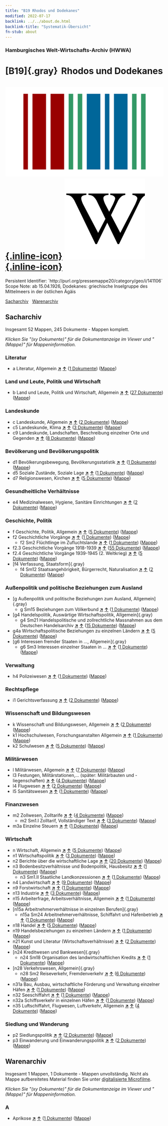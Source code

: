 ```yaml
---
title: "B19 Rhodos und Dodekanes"
modified: 2022-07-17
backlink: ../../about.de.html
backlink-title: "Systematik-Übersicht"
fn-stub: about
---
```


### Hamburgisches Welt-Wirtschafts-Archiv (HWWA)

# [B19]{.gray}&#8201; Rhodos und Dodekanes &#160; [![Wikidata](/images/Wikidata-logo.svg "Wikidata"){.inline-icon}](http://www.wikidata.org/entity/Q131555) [![Wikipedia](/images/Wikipedia-W.svg "Wikipedia"){.inline-icon}](https://de.wikipedia.org/wiki/Dodekanes)

<div class="hint">Persistent Identifier: `http://purl.org/pressemappe20/category/geo/i/141106`</div>

<div class="hint">
Scope Note: ab 15.04.1926, Dodekanes: griechische Inselgruppe des Mittelmeers in der östlichen Ägäis
</div>


[Sacharchiv](#sacharchiv) &#160; [Warenarchiv](#warenarchiv)





## Sacharchiv






Insgesamt 52 Mappen, 245 Dokumente - Mappen komplett.

_Klicken Sie "(xy Dokumente)" für die Dokumentanzeige im Viewer und "(Mappe)" für Mappeninformation._




### Literatur

- a Literatur, Allgemein [**&nearr;**](../../../subject/i/142393/about.de.html "Literatur, Allgemein (in der ganzen Welt)") [**&uarr;**](../../../subject/about.de.html#a "Sachsystematik") (<a href="https://pm20.zbw.eu/iiifview/folder/sh/141106,142393" title="über: Rhodos und Dodekanes : Literatur, Allgemein" target="_blank">1 Dokumente</a>) ([Mappe](../../../../folder/sh/1411xx/141106/1423xx/142393/about.de.html))

### Land und Leute, Politik und Wirtschaft

- b Land und Leute, Politik und Wirtschaft, Allgemein [**&nearr;**](../../../subject/i/144196/about.de.html "Land und Leute, Politik und Wirtschaft, Allgemein (in der ganzen Welt)") [**&uarr;**](../../../subject/about.de.html#b "Sachsystematik") (<a href="https://pm20.zbw.eu/iiifview/folder/sh/141106,144196" title="über: Rhodos und Dodekanes : Land und Leute, Politik und Wirtschaft, Allgemein" target="_blank">27 Dokumente</a>) ([Mappe](../../../../folder/sh/1411xx/141106/1441xx/144196/about.de.html))

### Landeskunde

- c Landeskunde, Allgemein [**&nearr;**](../../../subject/i/144199/about.de.html "Landeskunde, Allgemein (in der ganzen Welt)") [**&uarr;**](../../../subject/about.de.html#c "Sachsystematik") (<a href="https://pm20.zbw.eu/iiifview/folder/sh/141106,144199" title="über: Rhodos und Dodekanes : Landeskunde, Allgemein" target="_blank">2 Dokumente</a>) ([Mappe](../../../../folder/sh/1411xx/141106/1441xx/144199/about.de.html))
- c5 Landeskunde, Klima [**&nearr;**](../../../subject/i/144209/about.de.html "Landeskunde, Klima (in der ganzen Welt)") [**&uarr;**](../../../subject/about.de.html#c5 "Sachsystematik") (<a href="https://pm20.zbw.eu/iiifview/folder/sh/141106,144209" title="über: Rhodos und Dodekanes : Landeskunde, Klima" target="_blank">3 Dokumente</a>) ([Mappe](../../../../folder/sh/1411xx/141106/1442xx/144209/about.de.html))
- c9 Landeskunde, Landschaften, Beschreibung einzelner Orte und Gegenden [**&nearr;**](../../../subject/i/144214/about.de.html "Landeskunde, Landschaften, Beschreibung einzelner Orte und Gegenden (in der ganzen Welt)") [**&uarr;**](../../../subject/about.de.html#c9 "Sachsystematik") (<a href="https://pm20.zbw.eu/iiifview/folder/sh/141106,144214" title="über: Rhodos und Dodekanes : Landeskunde, Landschaften, Beschreibung einzelner Orte und Gegenden" target="_blank">8 Dokumente</a>) ([Mappe](../../../../folder/sh/1411xx/141106/1442xx/144214/about.de.html))

### Bevölkerung und Bevölkerungspolitik

- d1 Bevölkerungsbewegung, Bevölkerungsstatistik [**&nearr;**](../../../subject/i/144222/about.de.html "Bevölkerungsbewegung, Bevölkerungsstatistik (in der ganzen Welt)") [**&uarr;**](../../../subject/about.de.html#d1 "Sachsystematik") (<a href="https://pm20.zbw.eu/iiifview/folder/sh/141106,144222" title="über: Rhodos und Dodekanes : Bevölkerungsbewegung, Bevölkerungsstatistik" target="_blank">1 Dokumente</a>) ([Mappe](../../../../folder/sh/1411xx/141106/1442xx/144222/about.de.html))
- d5 Soziale Zustände, Soziale Lage [**&nearr;**](../../../subject/i/144233/about.de.html "Soziale Zustände, Soziale Lage (in der ganzen Welt)") [**&uarr;**](../../../subject/about.de.html#d5 "Sachsystematik") (<a href="https://pm20.zbw.eu/iiifview/folder/sh/141106,144233" title="über: Rhodos und Dodekanes : Soziale Zustände, Soziale Lage" target="_blank">1 Dokumente</a>) ([Mappe](../../../../folder/sh/1411xx/141106/1442xx/144233/about.de.html))
- d7 Religionswesen, Kirchen [**&nearr;**](../../../subject/i/144241/about.de.html "Religionswesen, Kirchen (in der ganzen Welt)") [**&uarr;**](../../../subject/about.de.html#d7 "Sachsystematik") (<a href="https://pm20.zbw.eu/iiifview/folder/sh/141106,144241" title="über: Rhodos und Dodekanes : Religionswesen, Kirchen" target="_blank">5 Dokumente</a>) ([Mappe](../../../../folder/sh/1411xx/141106/1442xx/144241/about.de.html))

### Gesundheitliche Verhältnisse

- e4 Medizinalwesen, Hygiene, Sanitäre Einrichtungen [**&nearr;**](../../../subject/i/144266/about.de.html "Medizinalwesen, Hygiene, Sanitäre Einrichtungen (in der ganzen Welt)") [**&uarr;**](../../../subject/about.de.html#e4 "Sachsystematik") (<a href="https://pm20.zbw.eu/iiifview/folder/sh/141106,144266" title="über: Rhodos und Dodekanes : Medizinalwesen, Hygiene, Sanitäre Einrichtungen" target="_blank">2 Dokumente</a>) ([Mappe](../../../../folder/sh/1411xx/141106/1442xx/144266/about.de.html))

### Geschichte, Politik

- f Geschichte, Politik, Allgemein [**&nearr;**](../../../subject/i/144282/about.de.html "Geschichte, Politik, Allgemein (in der ganzen Welt)") [**&uarr;**](../../../subject/about.de.html#f "Sachsystematik") (<a href="https://pm20.zbw.eu/iiifview/folder/sh/141106,144282" title="über: Rhodos und Dodekanes : Geschichte, Politik, Allgemein" target="_blank">5 Dokumente</a>) ([Mappe](../../../../folder/sh/1411xx/141106/1442xx/144282/about.de.html))
- f2 Geschichtliche Vorgänge [**&nearr;**](../../../subject/i/144286/about.de.html "Geschichtliche Vorgänge (in der ganzen Welt)") [**&uarr;**](../../../subject/about.de.html#f2 "Sachsystematik") (<a href="https://pm20.zbw.eu/iiifview/folder/sh/141106,144286" title="über: Rhodos und Dodekanes : Geschichtliche Vorgänge" target="_blank">1 Dokumente</a>) ([Mappe](../../../../folder/sh/1411xx/141106/1442xx/144286/about.de.html))
  - f2 Sm2 Flüchtlinge im Zufluchtslande [**&nearr;**](../../../subject/i/144288/about.de.html "Flüchtlinge im Zufluchtslande (in der ganzen Welt)") [**&uarr;**](../../../subject/about.de.html#f2_Sm2 "Sachsystematik") (<a href="https://pm20.zbw.eu/iiifview/folder/sh/141106,144288" title="über: Rhodos und Dodekanes : Flüchtlinge im Zufluchtslande" target="_blank">1 Dokumente</a>) ([Mappe](../../../../folder/sh/1411xx/141106/1442xx/144288/about.de.html))
- f2.3 Geschichtliche Vorgänge 1918-1939 [**&nearr;**](../../../subject/i/181391/about.de.html "Geschichtliche Vorgänge 1918-1939 (in der ganzen Welt)") [**&uarr;**](../../../subject/about.de.html#f2.3 "Sachsystematik") (<a href="https://pm20.zbw.eu/iiifview/folder/sh/141106,181391" title="über: Rhodos und Dodekanes : Geschichtliche Vorgänge 1918-1939" target="_blank">55 Dokumente</a>) ([Mappe](../../../../folder/sh/1411xx/141106/1813xx/181391/about.de.html))
- f2.4 Geschichtliche Vorgänge 1939-1945 (2. Weltkrieg) [**&nearr;**](../../../subject/i/181361/about.de.html "Geschichtliche Vorgänge 1939-1945 (2. Weltkrieg) (in der ganzen Welt)") [**&uarr;**](../../../subject/about.de.html#f2.4 "Sachsystematik") (<a href="https://pm20.zbw.eu/iiifview/folder/sh/141106,181361" title="über: Rhodos und Dodekanes : Geschichtliche Vorgänge 1939-1945 (2. Weltkrieg)" target="_blank">5 Dokumente</a>) ([Mappe](../../../../folder/sh/1411xx/141106/1813xx/181361/about.de.html))
- [f4 Verfassung, Staatsform]{.gray}
  - f4 Sm12 Staatsangehörigkeit, Bürgerrecht, Naturalisation [**&nearr;**](../../../subject/i/144368/about.de.html "Staatsangehörigkeit, Bürgerrecht, Naturalisation (in der ganzen Welt)") [**&uarr;**](../../../subject/about.de.html#f4_Sm12 "Sachsystematik") (<a href="https://pm20.zbw.eu/iiifview/folder/sh/141106,144368" title="über: Rhodos und Dodekanes : Staatsangehörigkeit, Bürgerrecht, Naturalisation" target="_blank">2 Dokumente</a>) ([Mappe](../../../../folder/sh/1411xx/141106/1443xx/144368/about.de.html))

### Außenpolitik und politische Beziehungen zum Ausland

- [g Außenpolitik und politische Beziehungen zum Ausland, Allgemein]{.gray}
  - g Sm15 Beziehungen zum Völkerbund [**&nearr;**](../../../subject/i/144589/about.de.html "Beziehungen zum Völkerbund (in der ganzen Welt)") [**&uarr;**](../../../subject/about.de.html#g_Sm15 "Sachsystematik") (<a href="https://pm20.zbw.eu/iiifview/folder/sh/141106,144589" title="über: Rhodos und Dodekanes : Beziehungen zum Völkerbund" target="_blank">1 Dokumente</a>) ([Mappe](../../../../folder/sh/1411xx/141106/1445xx/144589/about.de.html))
- [g4 Handelspolitik, Auswärtige Wirtschaftspolitik, Allgemein]{.gray}
  - g4 Sm21 Handelspolitische und zollrechtliche Massnahmen aus dem Deutschen Handelsarchiv [**&nearr;**](../../../subject/i/144492/about.de.html "Handelspolitische und zollrechtliche Massnahmen aus dem Deutschen Handelsarchiv (in der ganzen Welt)") [**&uarr;**](../../../subject/about.de.html#g4_Sm21 "Sachsystematik") (<a href="https://pm20.zbw.eu/iiifview/folder/sh/141106,144492" title="über: Rhodos und Dodekanes : Handelspolitische und zollrechtliche Massnahmen aus dem Deutschen Handelsarchiv" target="_blank">15 Dokumente</a>) ([Mappe](../../../../folder/sh/1411xx/141106/1444xx/144492/about.de.html))
- g4a Wirtschaftspolitische Beziehungen zu einzelnen Ländern [**&nearr;**](../../../subject/i/144531/about.de.html "Wirtschaftspolitische Beziehungen zu einzelnen Ländern (in der ganzen Welt)") [**&uarr;**](../../../subject/about.de.html#g4a "Sachsystematik") (<a href="https://pm20.zbw.eu/iiifview/folder/sh/141106,144531" title="über: Rhodos und Dodekanes : Wirtschaftspolitische Beziehungen zu einzelnen Ländern" target="_blank">5 Dokumente</a>) ([Mappe](../../../../folder/sh/1411xx/141106/1445xx/144531/about.de.html))
- [g6 Interessen fremder Staaten in ..., Allgemein]{.gray}
  - g6 Sm3 Interessen einzelner Staaten in ... [**&nearr;**](../../../subject/i/144568/about.de.html "Interessen einzelner Staaten in ... (in der ganzen Welt)") [**&uarr;**](../../../subject/about.de.html#g6_Sm3 "Sachsystematik") (<a href="https://pm20.zbw.eu/iiifview/folder/sh/141106,144568" title="über: Rhodos und Dodekanes : Interessen einzelner Staaten in ..." target="_blank">1 Dokumente</a>) ([Mappe](../../../../folder/sh/1411xx/141106/1445xx/144568/about.de.html))

### Verwaltung

- h4 Polizeiwesen [**&nearr;**](../../../subject/i/144666/about.de.html "Polizeiwesen (in der ganzen Welt)") [**&uarr;**](../../../subject/about.de.html#h4 "Sachsystematik") (<a href="https://pm20.zbw.eu/iiifview/folder/sh/141106,144666" title="über: Rhodos und Dodekanes : Polizeiwesen" target="_blank">1 Dokumente</a>) ([Mappe](../../../../folder/sh/1411xx/141106/1446xx/144666/about.de.html))

### Rechtspflege

- i1 Gerichtsverfassung [**&nearr;**](../../../subject/i/144695/about.de.html "Gerichtsverfassung (in der ganzen Welt)") [**&uarr;**](../../../subject/about.de.html#i1 "Sachsystematik") (<a href="https://pm20.zbw.eu/iiifview/folder/sh/141106,144695" title="über: Rhodos und Dodekanes : Gerichtsverfassung" target="_blank">2 Dokumente</a>) ([Mappe](../../../../folder/sh/1411xx/141106/1446xx/144695/about.de.html))

### Wissenschaft und Bildungswesen

- k Wissenschaft und Bildungswesen, Allgemein [**&nearr;**](../../../subject/i/144713/about.de.html "Wissenschaft und Bildungswesen, Allgemein (in der ganzen Welt)") [**&uarr;**](../../../subject/about.de.html#k "Sachsystematik") (<a href="https://pm20.zbw.eu/iiifview/folder/sh/141106,144713" title="über: Rhodos und Dodekanes : Wissenschaft und Bildungswesen, Allgemein" target="_blank">2 Dokumente</a>) ([Mappe](../../../../folder/sh/1411xx/141106/1447xx/144713/about.de.html))
- k1 Hochschulwesen, Forschungsanstalten Allgemein [**&nearr;**](../../../subject/i/144714/about.de.html "Hochschulwesen, Forschungsanstalten Allgemein (in der ganzen Welt)") [**&uarr;**](../../../subject/about.de.html#k1 "Sachsystematik") (<a href="https://pm20.zbw.eu/iiifview/folder/sh/141106,144714" title="über: Rhodos und Dodekanes : Hochschulwesen, Forschungsanstalten Allgemein" target="_blank">1 Dokumente</a>) ([Mappe](../../../../folder/sh/1411xx/141106/1447xx/144714/about.de.html))
- k2 Schulwesen [**&nearr;**](../../../subject/i/144739/about.de.html "Schulwesen (in der ganzen Welt)") [**&uarr;**](../../../subject/about.de.html#k2 "Sachsystematik") (<a href="https://pm20.zbw.eu/iiifview/folder/sh/141106,144739" title="über: Rhodos und Dodekanes : Schulwesen" target="_blank">5 Dokumente</a>) ([Mappe](../../../../folder/sh/1411xx/141106/1447xx/144739/about.de.html))

### Militärwesen

- l Militärwesen, Allgemein [**&nearr;**](../../../subject/i/144762/about.de.html "Militärwesen, Allgemein (in der ganzen Welt)") [**&uarr;**](../../../subject/about.de.html#l "Sachsystematik") (<a href="https://pm20.zbw.eu/iiifview/folder/sh/141106,144762" title="über: Rhodos und Dodekanes : Militärwesen, Allgemein" target="_blank">7 Dokumente</a>) ([Mappe](../../../../folder/sh/1411xx/141106/1447xx/144762/about.de.html))
- l3 Festungen, Militärstationen,...  (später:  Militärbauten und -liegenschaften) [**&nearr;**](../../../subject/i/144773/about.de.html "Festungen, Militärstationen,...  (später:  Militärbauten und -liegenschaften) (in der ganzen Welt)") [**&uarr;**](../../../subject/about.de.html#l3 "Sachsystematik") (<a href="https://pm20.zbw.eu/iiifview/folder/sh/141106,144773" title="über: Rhodos und Dodekanes : Festungen, Militärstationen,...  (später:  Militärbauten und -liegenschaften)" target="_blank">4 Dokumente</a>) ([Mappe](../../../../folder/sh/1411xx/141106/1447xx/144773/about.de.html))
- l4 Flugwesen [**&nearr;**](../../../subject/i/144775/about.de.html "Flugwesen (in der ganzen Welt)") [**&uarr;**](../../../subject/about.de.html#l4 "Sachsystematik") (<a href="https://pm20.zbw.eu/iiifview/folder/sh/141106,144775" title="über: Rhodos und Dodekanes : Flugwesen" target="_blank">2 Dokumente</a>) ([Mappe](../../../../folder/sh/1411xx/141106/1447xx/144775/about.de.html))
- l5 Sanitätswesen [**&nearr;**](../../../subject/i/144778/about.de.html "Sanitätswesen (in der ganzen Welt)") [**&uarr;**](../../../subject/about.de.html#l5 "Sachsystematik") (<a href="https://pm20.zbw.eu/iiifview/folder/sh/141106,144778" title="über: Rhodos und Dodekanes : Sanitätswesen" target="_blank">1 Dokumente</a>) ([Mappe](../../../../folder/sh/1411xx/141106/1447xx/144778/about.de.html))

### Finanzwesen

- m2 Zollwesen, Zolltarife [**&nearr;**](../../../subject/i/144850/about.de.html "Zollwesen, Zolltarife (in der ganzen Welt)") [**&uarr;**](../../../subject/about.de.html#m2 "Sachsystematik") (<a href="https://pm20.zbw.eu/iiifview/folder/sh/141106,144850" title="über: Rhodos und Dodekanes : Zollwesen, Zolltarife" target="_blank">4 Dokumente</a>) ([Mappe](../../../../folder/sh/1411xx/141106/1448xx/144850/about.de.html))
  - m2 Sm1.I Zolltarif, Vollständiger Text [**&nearr;**](../../../subject/i/144851/about.de.html "Zolltarif, Vollständiger Text (in der ganzen Welt)") [**&uarr;**](../../../subject/about.de.html#m2_Sm1.I "Sachsystematik") (<a href="https://pm20.zbw.eu/iiifview/folder/sh/141106,144851" title="über: Rhodos und Dodekanes : Zolltarif, Vollständiger Text" target="_blank">3 Dokumente</a>) ([Mappe](../../../../folder/sh/1411xx/141106/1448xx/144851/about.de.html))
- m3a Einzelne Steuern [**&nearr;**](../../../subject/i/144889/about.de.html "Einzelne Steuern (in der ganzen Welt)") [**&uarr;**](../../../subject/about.de.html#m3a "Sachsystematik") (<a href="https://pm20.zbw.eu/iiifview/folder/sh/141106,144889" title="über: Rhodos und Dodekanes : Einzelne Steuern" target="_blank">1 Dokumente</a>) ([Mappe](../../../../folder/sh/1411xx/141106/1448xx/144889/about.de.html))

### Wirtschaft

- n Wirtschaft, Allgemein [**&nearr;**](../../../subject/i/144930/about.de.html "Wirtschaft, Allgemein (in der ganzen Welt)") [**&uarr;**](../../../subject/about.de.html#n "Sachsystematik") (<a href="https://pm20.zbw.eu/iiifview/folder/sh/141106,144930" title="über: Rhodos und Dodekanes : Wirtschaft, Allgemein" target="_blank">5 Dokumente</a>) ([Mappe](../../../../folder/sh/1411xx/141106/1449xx/144930/about.de.html))
- n1 Wirtschaftspolitik [**&nearr;**](../../../subject/i/144931/about.de.html "Wirtschaftspolitik (in der ganzen Welt)") [**&uarr;**](../../../subject/about.de.html#n1 "Sachsystematik") (<a href="https://pm20.zbw.eu/iiifview/folder/sh/141106,144931" title="über: Rhodos und Dodekanes : Wirtschaftspolitik" target="_blank">3 Dokumente</a>) ([Mappe](../../../../folder/sh/1411xx/141106/1449xx/144931/about.de.html))
- n2 Berichte über die wirtschaftliche Lage [**&nearr;**](../../../subject/i/144972/about.de.html "Berichte über die wirtschaftliche Lage (in der ganzen Welt)") [**&uarr;**](../../../subject/about.de.html#n2 "Sachsystematik") (<a href="https://pm20.zbw.eu/iiifview/folder/sh/141106,144972" title="über: Rhodos und Dodekanes : Berichte über die wirtschaftliche Lage" target="_blank">20 Dokumente</a>) ([Mappe](../../../../folder/sh/1411xx/141106/1449xx/144972/about.de.html))
- n3 Bodenbesitzverhältnisse und Bodenpolitik, Hausbesitz [**&nearr;**](../../../subject/i/145027/about.de.html "Bodenbesitzverhältnisse und Bodenpolitik, Hausbesitz (in der ganzen Welt)") [**&uarr;**](../../../subject/about.de.html#n3 "Sachsystematik") (<a href="https://pm20.zbw.eu/iiifview/folder/sh/141106,145027" title="über: Rhodos und Dodekanes : Bodenbesitzverhältnisse und Bodenpolitik, Hausbesitz" target="_blank">1 Dokumente</a>) ([Mappe](../../../../folder/sh/1411xx/141106/1450xx/145027/about.de.html))
  - n3 Sm1.II Staatliche Landkonzessionen [**&nearr;**](../../../subject/i/145029/about.de.html "Staatliche Landkonzessionen (in der ganzen Welt)") [**&uarr;**](../../../subject/about.de.html#n3_Sm1.II "Sachsystematik") (<a href="https://pm20.zbw.eu/iiifview/folder/sh/141106,145029" title="über: Rhodos und Dodekanes : Staatliche Landkonzessionen" target="_blank">1 Dokumente</a>) ([Mappe](../../../../folder/sh/1411xx/141106/1450xx/145029/about.de.html))
- n4 Landwirtschaft [**&nearr;**](../../../subject/i/145048/about.de.html "Landwirtschaft (in der ganzen Welt)") [**&uarr;**](../../../subject/about.de.html#n4 "Sachsystematik") (<a href="https://pm20.zbw.eu/iiifview/folder/sh/141106,145048" title="über: Rhodos und Dodekanes : Landwirtschaft" target="_blank">9 Dokumente</a>) ([Mappe](../../../../folder/sh/1411xx/141106/1450xx/145048/about.de.html))
- n9 Forstwirtschaft [**&nearr;**](../../../subject/i/145074/about.de.html "Forstwirtschaft (in der ganzen Welt)") [**&uarr;**](../../../subject/about.de.html#n9 "Sachsystematik") (<a href="https://pm20.zbw.eu/iiifview/folder/sh/141106,145074" title="über: Rhodos und Dodekanes : Forstwirtschaft" target="_blank">1 Dokumente</a>) ([Mappe](../../../../folder/sh/1411xx/141106/1450xx/145074/about.de.html))
- n13 Industrie [**&nearr;**](../../../subject/i/145098/about.de.html "Industrie (in der ganzen Welt)") [**&uarr;**](../../../subject/about.de.html#n13 "Sachsystematik") (<a href="https://pm20.zbw.eu/iiifview/folder/sh/141106,145098" title="über: Rhodos und Dodekanes : Industrie" target="_blank">3 Dokumente</a>) ([Mappe](../../../../folder/sh/1411xx/141106/1450xx/145098/about.de.html))
- n15 Arbeiterfrage, Arbeitsverhältnisse, Allgemein [**&nearr;**](../../../subject/i/145155/about.de.html "Arbeiterfrage, Arbeitsverhältnisse, Allgemein (in der ganzen Welt)") [**&uarr;**](../../../subject/about.de.html#n15 "Sachsystematik") (<a href="https://pm20.zbw.eu/iiifview/folder/sh/141106,145155" title="über: Rhodos und Dodekanes : Arbeiterfrage, Arbeitsverhältnisse, Allgemein" target="_blank">1 Dokumente</a>) ([Mappe](../../../../folder/sh/1411xx/141106/1451xx/145155/about.de.html))
- [n15a Arbeitnehmerverhältnisse in einzelnen Berufen]{.gray}
  - n15a Sm24 Arbeitnehmerverhältnisse, Schiffahrt und Hafenbetrieb [**&nearr;**](../../../subject/i/161828/about.de.html "Arbeitnehmerverhältnisse, Schiffahrt und Hafenbetrieb (in der ganzen Welt)") [**&uarr;**](../../../subject/about.de.html#n15a_Sm24 "Sachsystematik") (<a href="https://pm20.zbw.eu/iiifview/folder/sh/141106,161828" title="über: Rhodos und Dodekanes : Arbeitnehmerverhältnisse, Schiffahrt und Hafenbetrieb" target="_blank">1 Dokumente</a>) ([Mappe](../../../../folder/sh/1411xx/141106/1618xx/161828/about.de.html))
- n18 Handel [**&nearr;**](../../../subject/i/145262/about.de.html "Handel (in der ganzen Welt)") [**&uarr;**](../../../subject/about.de.html#n18 "Sachsystematik") (<a href="https://pm20.zbw.eu/iiifview/folder/sh/141106,145262" title="über: Rhodos und Dodekanes : Handel" target="_blank">5 Dokumente</a>) ([Mappe](../../../../folder/sh/1411xx/141106/1452xx/145262/about.de.html))
- n19 Handelsbeziehungen zu einzelnen Ländern [**&nearr;**](../../../subject/i/145289/about.de.html "Handelsbeziehungen zu einzelnen Ländern (in der ganzen Welt)") [**&uarr;**](../../../subject/about.de.html#n19 "Sachsystematik") (<a href="https://pm20.zbw.eu/iiifview/folder/sh/141106,145289" title="über: Rhodos und Dodekanes : Handelsbeziehungen zu einzelnen Ländern" target="_blank">1 Dokumente</a>) ([Mappe](../../../../folder/sh/1411xx/141106/1452xx/145289/about.de.html))
- n21 Kunst und Literatur (Wirtschaftsverhältnisse) [**&nearr;**](../../../subject/i/145296/about.de.html "Kunst und Literatur (Wirtschaftsverhältnisse) (in der ganzen Welt)") [**&uarr;**](../../../subject/about.de.html#n21 "Sachsystematik") (<a href="https://pm20.zbw.eu/iiifview/folder/sh/141106,145296" title="über: Rhodos und Dodekanes : Kunst und Literatur (Wirtschaftsverhältnisse)" target="_blank">2 Dokumente</a>) ([Mappe](../../../../folder/sh/1411xx/141106/1452xx/145296/about.de.html))
- [n24 Kreditwesen und Bankwesen]{.gray}
  - n24 Sm18 Organisation des landwirtschaftlichen Kredits [**&nearr;**](../../../subject/i/145381/about.de.html "Organisation des landwirtschaftlichen Kredits (in der ganzen Welt)") [**&uarr;**](../../../subject/about.de.html#n24_Sm18 "Sachsystematik") (<a href="https://pm20.zbw.eu/iiifview/folder/sh/141106,145381" title="über: Rhodos und Dodekanes : Organisation des landwirtschaftlichen Kredits" target="_blank">1 Dokumente</a>) ([Mappe](../../../../folder/sh/1411xx/141106/1453xx/145381/about.de.html))
- [n28 Verkehrswesen, Allgemein]{.gray}
  - n28 Sm2 Reiseverkehr, Fremdenverkehr [**&nearr;**](../../../subject/i/161625/about.de.html "Reiseverkehr, Fremdenverkehr (in der ganzen Welt)") [**&uarr;**](../../../subject/about.de.html#n28_Sm2 "Sachsystematik") (<a href="https://pm20.zbw.eu/iiifview/folder/sh/141106,161625" title="über: Rhodos und Dodekanes : Reiseverkehr, Fremdenverkehr" target="_blank">6 Dokumente</a>) ([Mappe](../../../../folder/sh/1411xx/141106/1616xx/161625/about.de.html))
- n31a Bau, Ausbau, wirtschaftliche Förderung und Verwaltung einzelner Häfen [**&nearr;**](../../../subject/i/145565/about.de.html "Bau, Ausbau, wirtschaftliche Förderung und Verwaltung einzelner Häfen (in der ganzen Welt)") [**&uarr;**](../../../subject/about.de.html#n31a "Sachsystematik") (<a href="https://pm20.zbw.eu/iiifview/folder/sh/141106,145565" title="über: Rhodos und Dodekanes : Bau, Ausbau, wirtschaftliche Förderung und Verwaltung einzelner Häfen" target="_blank">1 Dokumente</a>) ([Mappe](../../../../folder/sh/1411xx/141106/1455xx/145565/about.de.html))
- n32 Seeschiffahrt [**&nearr;**](../../../subject/i/145567/about.de.html "Seeschiffahrt (in der ganzen Welt)") [**&uarr;**](../../../subject/about.de.html#n32 "Sachsystematik") (<a href="https://pm20.zbw.eu/iiifview/folder/sh/141106,145567" title="über: Rhodos und Dodekanes : Seeschiffahrt" target="_blank">1 Dokumente</a>) ([Mappe](../../../../folder/sh/1411xx/141106/1455xx/145567/about.de.html))
- n32a Schiffsverkehr in einzelnen Häfen [**&nearr;**](../../../subject/i/145644/about.de.html "Schiffsverkehr in einzelnen Häfen (in der ganzen Welt)") [**&uarr;**](../../../subject/about.de.html#n32a "Sachsystematik") (<a href="https://pm20.zbw.eu/iiifview/folder/sh/141106,145644" title="über: Rhodos und Dodekanes : Schiffsverkehr in einzelnen Häfen" target="_blank">1 Dokumente</a>) ([Mappe](../../../../folder/sh/1411xx/141106/1456xx/145644/about.de.html))
- n35 Luftschiffahrt, Flugwesen, Luftverkehr, Allgemein [**&nearr;**](../../../subject/i/145681/about.de.html "Luftschiffahrt, Flugwesen, Luftverkehr, Allgemein (in der ganzen Welt)") [**&uarr;**](../../../subject/about.de.html#n35 "Sachsystematik") (<a href="https://pm20.zbw.eu/iiifview/folder/sh/141106,145681" title="über: Rhodos und Dodekanes : Luftschiffahrt, Flugwesen, Luftverkehr, Allgemein" target="_blank">4 Dokumente</a>) ([Mappe](../../../../folder/sh/1411xx/141106/1456xx/145681/about.de.html))

### Siedlung und Wanderung

- p2 Siedlungspolitik [**&nearr;**](../../../subject/i/145915/about.de.html "Siedlungspolitik (in der ganzen Welt)") [**&uarr;**](../../../subject/about.de.html#p2 "Sachsystematik") (<a href="https://pm20.zbw.eu/iiifview/folder/sh/141106,145915" title="über: Rhodos und Dodekanes : Siedlungspolitik" target="_blank">2 Dokumente</a>) ([Mappe](../../../../folder/sh/1411xx/141106/1459xx/145915/about.de.html))
- p3 Einwanderung und Einwanderungspolitik [**&nearr;**](../../../subject/i/145917/about.de.html "Einwanderung und Einwanderungspolitik (in der ganzen Welt)") [**&uarr;**](../../../subject/about.de.html#p3 "Sachsystematik") (<a href="https://pm20.zbw.eu/iiifview/folder/sh/141106,145917" title="über: Rhodos und Dodekanes : Einwanderung und Einwanderungspolitik" target="_blank">2 Dokumente</a>) ([Mappe](../../../../folder/sh/1411xx/141106/1459xx/145917/about.de.html))







## Warenarchiv








Insgesamt 1 Mappen, 1 Dokumente - Mappen unvollständig.
Nicht als Mappe aufbereitetes Material finden Sie unter [digitalisierte Microfilme](/film/h1_wa.de.html).

_Klicken Sie "(xy Dokumente)" für die Dokumentanzeige im Viewer und "(Mappe)" für Mappeninformation._




### A

- Aprikose [**&nearr;**](../../../ware/i/142001/about.de.html "Aprikose (XXX in der ganzen Welt)") [**&uarr;**](../../../ware/about.de.html#PLW04-Zs02 "Warensystematik") (<a href="https://pm20.zbw.eu/iiifview/folder/wa/142001,141106" title="über: Aprikose : Rhodos und Dodekanes" target="_blank">1 Dokumente</a>) ([Mappe](../../../../folder/wa/1420xx/142001/1411xx/141106/about.de.html))




